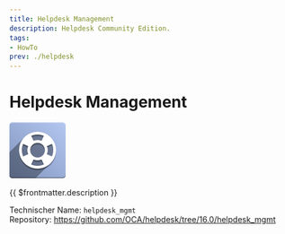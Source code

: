 ```yaml
---
title: Helpdesk Management
description: Helpdesk Community Edition.
tags:
- HowTo
prev: ./helpdesk
---
```

# Helpdesk Management
![](attachments/icons_oca_helpdesk_mgmt.png)

{{ $frontmatter.description }}

Technischer Name: `helpdesk_mgmt`\
Repository: <https://github.com/OCA/helpdesk/tree/16.0/helpdesk_mgmt>

